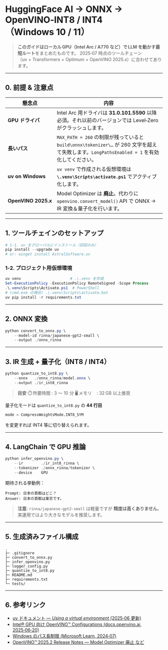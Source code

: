 # HuggingFace AI → ONNX → OpenVINO‑INT8 / INT4 （Windows 10 / 11）

> **このガイドはローカル GPU（Intel Arc / A770 など）で LLM を動かす最短ルート**をまとめたものです。
> 2025‑07 時点のツールチェーン（uv + Transformers + Optimum + OpenVINO 2025.x）に合わせてあります。

---

## 0. 前提 & 注意点

| 懸念点                 | 内容                                                                                                        |
| ------------------- | --------------------------------------------------------------------------------------------------------- |
| **GPU ドライバ**        | Intel Arc 用ドライバは **31.0.101.5590** 以降必須。それ以前のバージョンでは Level‑Zero がクラッシュします。                                |
| **長いパス**            | `MAX_PATH = 260` の制限が残っていると `build\onnx\tokenizer\…` が 260 文字を超えて失敗します。`LongPathsEnabled = 1` を有効化してください。 |
| **uv on Windows**   | `uv venv` で作成される仮想環境は **`\.venv\Scripts\activate.ps1`** でアクティブ化します。                                       |
| **OpenVINO 2025.x** | Model Optimizer は **廃止**。代わりに `openvino.convert_model()` API で ONNX → IR 変換＆量子化を行います。                     |

---

## 1. ツールチェインのセットアップ

```powershell
# 1‑1. uv をグローバルにインストール（初回のみ）
pip install --upgrade uv
# or: winget install AstralSoftware.uv
```

### 1‑2. プロジェクト用仮想環境

```powershell
uv venv                      # .\.venv を作成
Set-ExecutionPolicy -ExecutionPolicy RemoteSigned -Scope Process
.\.venv\Scripts\Activate.ps1  # PowerShell
# (cmd.exe の場合) .\.venv\Scripts\activate.bat
uv pip install -r requirements.txt
```

---

## 2. ONNX 変換

```powershell
python convert_to_onnx.py \
    --model-id rinna/japanese-gpt2-small \
    --output ./onnx_rinna
```

---

## 3. IR 生成 + 量子化（INT8 / INT4）

```powershell
python quantize_to_int8.py \
    --onnx   ./onnx_rinna/model.onnx \
    --output ./ir_int8_rinna
```

> **目安**
> ⏱️ 所要時間 : 3 〜 10 分
> 🖥️ メモリ    : 32 GB 以上推奨

量子化モードは `quantize_to_int8.py` の **44 行目**

```python
mode = CompressWeightsMode.INT8_SYM
```

を変更すれば INT4 等に切り替えられます。

---

## 4. LangChain で GPU 推論

```powershell
python infer_openvino.py \
    --ir        ./ir_int8_rinna \
    --tokenizer ./onnx_rinna/tokenizer \
    --device    GPU
```

期待される挙動例：

```
Prompt: 日本の首都はどこ？
Answer: 日本の首都は東京です。
```

> **注意**: `rinna/japanese-gpt2-small` は軽量ですが **精度は高くありません**。実運用ではより大きなモデルを推奨します。

---

## 5. 生成済みファイル構成

```
.
├─ .gitignore
├─ convert_to_onnx.py
├─ infer_openvino.py
├─ logger_config.py
├─ quantize_to_int8.py
├─ README.md
├─ requirements.txt
└─ tests/
```

---

## 6. 参考リンク

* [uv ドキュメント — *Using a virtual environment* (2025‑06 更新)](https://docs.uvtools.io/en/latest/guide/virtual-env.html)
* [Intel® GPU 向け OpenVINO™ Configurations (docs.openvino.ai, 2025‑06‑20)](https://docs.openvino.ai/2025/openvino_docs_GPU_DevGuide_Configurations.html)
* [Windows のパス長制限 (Microsoft Learn, 2024‑07)](https://learn.microsoft.com/windows/win32/fileio/maximum-file-path-limitation?tabs=registry)
* [OpenVINO™ 2025.2 Release Notes — Model Optimizer 廃止 など](https://docs.openvino.ai/2025/openvino_release_notes_2025_2.html)
